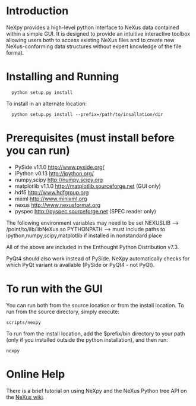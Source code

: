 Introduction
============
NeXpy provides a high-level python interface to NeXus data contained within a simple GUI. It is designed to provide an intuitive interactive toolbox allowing users both to access existing NeXus files and to create new NeXus-conforming data structures without expert knowledge of the file format.

Installing and Running
======================

```
  python setup.py install
```

To install in an alternate location:

```
  python setup.py install --prefix=/path/to/insallation/dir
```

Prerequisites (must install before you can run)
===============================================

* PySide v1.1.0        http://www.pyside.org/
* iPython v0.13        http://ipython.org/
* numpy,scipy          http://numpy.scipy.org
* matplotlib v1.1.0    http://matplotlib.sourceforge.net    (GUI only)
* hdf5                 http://www.hdfgroup.org
* mxml                 http://www.minixml.org
* nexus                http://www.nexusformat.org
* pyspec               http://pyspec.sourceforge.net    (SPEC reader only)

The following environment variables may need to be set
NEXUSLIB --> /point/to/lib/libNeXus.so
PYTHONPATH --> must include paths to ipython,numpy,scipy,matplotlib if installed in nonstandard place

All of the above are included in the Enthought Python Distribution v7.3.

PyQt4 should also work instead of PySide. NeXpy automatically checks for 
which PyQt variant is available (PySide or PyQt4 - not PyQt). 

To run with the GUI
===================

You can run both from the source location or from the install location. To run
from the source directory, simply execute:

```
scripts/nexpy
```

To run from the install location, add the $prefix/bin directory to your path
(only if you installed outside the python installation), and then run:

```
nexpy
```

Online Help
===========
There is a brief tutorial on using NeXpy and the NeXus Python tree API on the [NeXus wiki](http://wiki.nexusformat.org/NeXpy).
